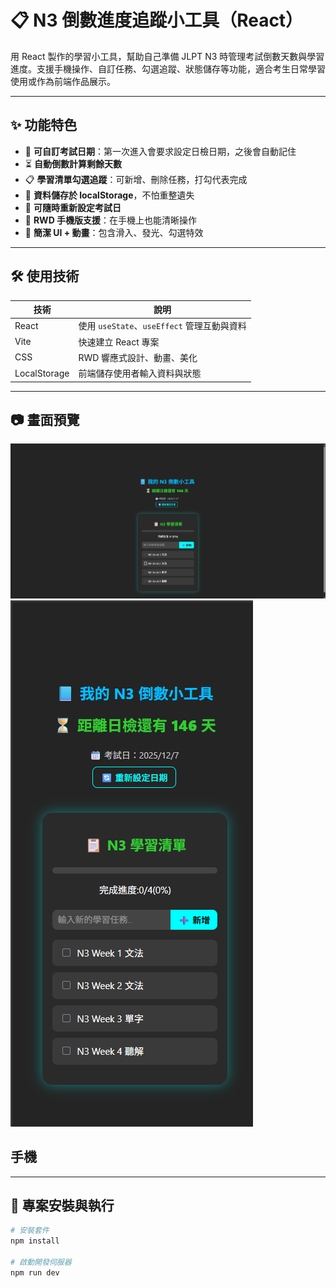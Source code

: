# 📋 N3 倒數進度追蹤小工具（React）

用 React 製作的學習小工具，幫助自己準備 JLPT N3 時管理考試倒數天數與學習進度。支援手機操作、自訂任務、勾選追蹤、狀態儲存等功能，適合考生日常學習使用或作為前端作品展示。

---

## ✨ 功能特色

- 📅 **可自訂考試日期**：第一次進入會要求設定日檢日期，之後會自動記住
- ⏳ **自動倒數計算剩餘天數**
- 📋 **學習清單勾選追蹤**：可新增、刪除任務，打勾代表完成
- 💾 **資料儲存於 localStorage**，不怕重整遺失
- 🔄 **可隨時重新設定考試日**
- 📱 **RWD 手機版支援**：在手機上也能清晰操作
- 🌈 **簡潔 UI + 動畫**：包含滑入、發光、勾選特效

---

## 🛠️ 使用技術

| 技術         | 說明                           |
|--------------|--------------------------------|
| React        | 使用 `useState`、`useEffect` 管理互動與資料 |
| Vite         | 快速建立 React 專案             |
| CSS          | RWD 響應式設計、動畫、美化           |
| LocalStorage | 前端儲存使用者輸入資料與狀態            |

---

## 📷 畫面預覽

![JLPT 倒數工具 Demo 預覽 桌機](./public/images/demo1.png)
![JLPT 倒數工具 Demo 預覽 手機](./public/images/demo2.png)
## 手機

---

## 🚀 專案安裝與執行

```bash
# 安裝套件
npm install

# 啟動開發伺服器
npm run dev
